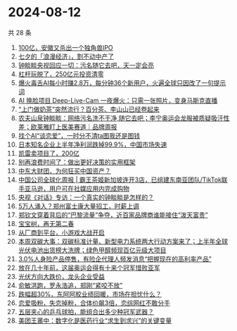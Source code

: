 # 2024-08-12

共 28 条

<!-- BEGIN 36KR -->
<!-- 最后更新时间 2024-08-12 06:13:22 +0800 -->
1. [100亿，安徽又杀出一个独角兽IPO](https://36kr.com/p/2900146070068097)
1. [七夕的「浪漫经济」，割不动中产了](https://36kr.com/p/2899996994083465)
1. [钟睒睒央视回应一切：污名随它去吧，天一定会亮](https://36kr.com/p/2900534726237573)
1. [杠杆玩脱了，250亿元投资清零](https://36kr.com/p/2901145724623748)
1. [爆火毒舌AI每小时赚2.8万，每分钟36个新用户，火遍全球只因改了一句提示词](https://36kr.com/p/2901244018186888)
1. [AI 换脸项目 Deep-Live-Cam 一夜爆火：只需一张照片，变身马斯克直播](https://36kr.com/p/2900064816863880)
1. [“上门做奶茶”突然流行？百分茶、李山山已经卷起来](https://36kr.com/p/2901078740917124)
1. [农夫山泉钟睒睒：网络污名洗不干净,随它去吧；李宁奥运会龙服被质疑吸汗性差；欧莱雅盯上医美赛道｜品牌周报](https://36kr.com/p/2901468999768962)
1. [找个AI“谈恋爱”，一时分不清ta图我还是图钱](https://36kr.com/p/2900148548967047)
1. [日本知名企业上半年净利润跌掉99.9%，中国市场失速](https://36kr.com/p/2900069602270089)
1. [凯雷卖项目了，200亿](https://36kr.com/p/2900168977635975)
1. [别再浪费时间了：做出更好决策的实用框架](https://36kr.com/p/2889890324208258)
1. [中东大财团，为何狂买中国资产？](https://36kr.com/p/2898891280014212)
1. [中国公司全球化周报 | 霸王茶姬新加坡连开3店，已组建东南亚团队/TikTok联手亚马逊，用户可在社媒应用内完成购物](https://36kr.com/p/2900151208172168)
1. [央视《对话》专访：一个真实的钟睒睒是怎样的？](https://36kr.com/p/2900551316429446)
1. [5万人涌入？郑州富士康大量招工，时薪上调](https://36kr.com/p/2900466350643842)
1. [郑钦文穿着背后的“巴黎流量”争夺，近百家品牌商谁能接住“泼天富贵”](https://36kr.com/p/2899123030628998)
1. [宝宝树，再无第二春](https://36kr.com/p/2900154909842056)
1. [从厂商到平台，小游戏大战开启](https://36kr.com/p/2901238460471943)
1. [本周双碳大事：双碳标准计量、新型电力系统两大行动方案来了；上半年全球光伏电池出货榜大洗牌；绿色甲醇频现百亿元级大项目](https://36kr.com/p/2901346988563337)
1. [3.0%人身险产品停售，有险企代理人频发消息“把握现在的高利率产品”](https://36kr.com/p/2900175824362370)
1. [放在几十年前，这届奥运会得有十来个冠军惜败亚军](https://36kr.com/p/2900291918060163)
1. [光伏方向大跌价，龙头企业受益](https://36kr.com/p/2900174748195463)
1. [俞敏洪跑，罗永浩追，郑刚“紧咬不放”](https://36kr.com/p/2899098051976329)
1. [跌幅超30%，东阿阿胶业绩回暖，市场在担忧什么？](https://36kr.com/p/2895468047129736)
1. [恋爱吸粉，失恋掉粉，合体价飙3倍，恋综网红不敢分手](https://36kr.com/p/2898984207997832)
1. [五层夹心的乒乓球拍，能组合出多少种冠军武器？](https://36kr.com/p/2899099592170113)
1. [美团王莆中：数字化是医药行业“求生到求兴”的关键变量](https://36kr.com/p/2901140374084486)
<!-- END 36KR -->